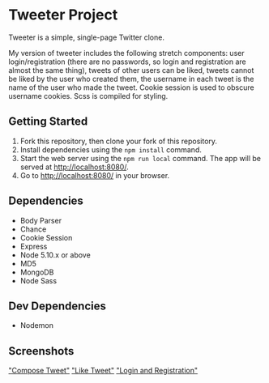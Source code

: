 # Tweeter Project

Tweeter is a simple, single-page Twitter clone.

My version of tweeter includes the following stretch components: user login/registration (there are no passwords, so login and registration are almost the same thing), tweets of other users can be liked, tweets cannot be liked by the user who created them, the username in each tweet is the name of the user who made the tweet. Cookie session is used to obscure username cookies. Scss is compiled for styling. 

## Getting Started

1. Fork this repository, then clone your fork of this repository.
2. Install dependencies using the `npm install` command.
3. Start the web server using the `npm run local` command. The app will be served at <http://localhost:8080/>.
4. Go to <http://localhost:8080/> in your browser.

## Dependencies

- Body Parser
- Chance
- Cookie Session
- Express
- Node 5.10.x or above
- MD5
- MongoDB
- Node Sass

## Dev Dependencies

- Nodemon

## Screenshots

["Compose Tweet"](https://github.com/hlowso/tweeter/blob/master/docs/Compose%20Tweet.png?raw=true)
["Like Tweet"](https://github.com/hlowso/tweeter/blob/master/docs/Like%20Tweet.png?raw=true)
["Login and Registration"](https://github.com/hlowso/tweeter/blob/master/docs/Login%20Registration.png?raw=true)
